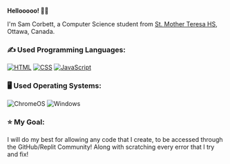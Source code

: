 **Hellooooo! 👋😊**
<p>I'm Sam Corbett, a Computer Science student from <a href="http://mths.ca">St. Mother Teresa HS</a>, Ottawa, Canada.</p>

### ✍ Used Programming Languages:
<p>
 <a href="https://github.com/search?q=user%3Asam-corbett+language%3Ahtml"><img alt="HTML" src="https://img.shields.io/badge/HTML-E34F26.svg?logo=html5&logoColor=white"></a>
 <a href="https://github.com/search?q=user%3Asam-corbett+language%3Acss"><img alt="CSS" src="https://img.shields.io/badge/CSS-1572B6.svg?logo=css3&logoColor=white"></a>
 <a href="https://github.com/search?q=user%3Asam-corbett+language%3Ajavascript"><img alt="JavaScript" src="https://img.shields.io/badge/JavaScript-F7DF1E.svg?logo=javascript&logoColor=black"></a>
</p>
 
### 🖥️ Used Operating Systems:
<p>
 <img src="https://img.shields.io/badge/chrome%20os-3d89fc?logo=google%20chrome&logoColor=white" alt="ChromeOS">
   <img src="https://img.shields.io/badge/Windows-0078D6?logo=windows&logoColor=white" alt="Windows">
</p>

### ⭐ My Goal:
<p>I will do my best for allowing any code that I create, to be accessed through the GitHub/Replit Community! Along with scratching every error that I try and fix!</p>

